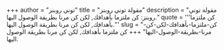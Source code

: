 +++
author = "توني روبنز"
title = "مقولة توني روبنز"
description = "مقولة توني روبنز: كن ملتزما بأهدافك, لكن كن مرنا بطريقة الوصول اليها."
quote = '''كن ملتزما بأهدافك, لكن كن مرنا بطريقة الوصول اليها.'''
slug = "كن-ملتزما-بأهدافك-لكن-كن-مرنا-بطريقة-الوصول-اليها"
+++
كن ملتزما بأهدافك, لكن كن مرنا بطريقة الوصول اليها.
